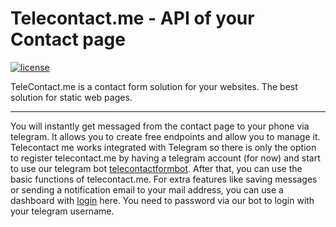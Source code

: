 # Telecontact.me - API of your Contact page

[![license](https://img.shields.io/badge/license-MIT-blue.svg)](https://telecontact.me)

TeleContact.me is a contact form solution for your websites. The best solution for static web pages.

-----------------

You will instantly get messaged from the contact page to your phone via telegram. It allows you to create free endpoints and allow you to manage it.
Telecontact me works integrated with Telegram so there is only the option to register telecontact.me by having a telegram account (for now) and start to use our telegram bot [telecontactformbot](https://telegram.me/telecontactformbot). After that, you can use the basic functions of telecontact.me. For extra features like saving messages or sending a notification email to your mail address, you can use a dashboard with [login](https://www.telecontact.me/login) here. You need to password via our bot to login with your telegram username.
